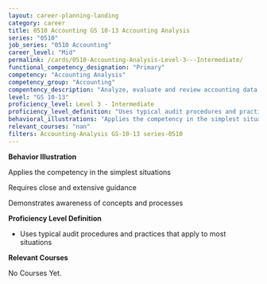 ```yaml
---
layout: career-planning-landing
category: career
title: 0510 Accounting GS 10-13 Accounting Analysis
series: "0510"
job_series: "0510 Accounting"
career_level: "Mid"
permalink: /cards/0510-Accounting-Analysis-Level-3---Intermediate/
functional_competency_designation: "Primary"
competency: "Accounting Analysis"
competency_group: "Accounting"
compentency_description: "Analyze, evaluate and review accounting data and reports using business tools and applications, and performance metrics to provide recommendations"
level: "GS 10-13"
proficiency_level: Level 3 - Intermediate
proficiency_level_definition: "Uses typical audit procedures and practices that apply to most situations"
behavioral_illustrations: "Applies the competency in the simplest situations ? Requires close and extensive guidance ? Demonstrates awareness of concepts and processes"
relevant_courses: "nan"
filters: Accounting-Analysis GS-10-13 series-0510
---
```


<div id="cfo-card-content-behavioral-illustrations" class="cfo-inner-card-content">
<p><b>Behavior Illustration</b></p>
<p>Applies the competency in the simplest situations</p>
<p>Requires close and extensive guidance</p>
<p>Demonstrates awareness of concepts and processes</p>
</div>

<div id="cfo-card-content-proficiency-level-definition" class="cfo-inner-card-content">

<p><b>Proficiency Level Definition</b></p>
<ul><li>Uses typical audit procedures and practices that apply to most situations</li>
</ul></div>

<div id="cfo-card-content-relevant-courses" class="cfo-inner-card-content">
<p><b>Relevant Courses</b></p>
<div class="cfo-courses-outer">
<div class="cfo-courses-inner">No Courses Yet.</div>
</div>
</div>
